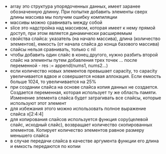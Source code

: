 - array это структура упорядоченных данных, имеет заранее обозначенную длинну. При попытке добавить элементы сверх длины массива мы получим ошибку компиляции
- массивы можно сравнивать между собой
- slice это надстройка над массивом, которая имеет к нему прямой доступ, при этом является динамически расширяемым
- свойства слайса: указатель (на начало массива), длина (количество элементов), емкость (от начала слайса до конца базового массива)
- слайсы нельзя сравнивать, только с nil
- чтобы добавить один слайс в конец другого, нужно разбить второй слайс на элементы путем добавления трех точек ... после переменной - res := append(nums1, nums2...)
- если количество новых элементов превышает capacity, то capacity увеличивается вдвое и совершается новая аллокация. Если емкость больше 1024, то увеличивается на 25%
- при создании слайса на основе слайса копия данных не создается. Создается переменная, которая использует ту же область памяти. Изменение элемента слайса будет затрагивать все слайсы, которые используют этот элемент
- для избежания этого можно использовать полное выражение слайса x[2:4:4]
- для копирования слайсов используется функция copy(целевой слайс, исходный слайс), возвращает количество скопированных элементов. Копирует количество элементов равное размеру меньшего слайса
- в случае передачи слайса в качестве аргумента функции его длина и емкость передаются по копии
